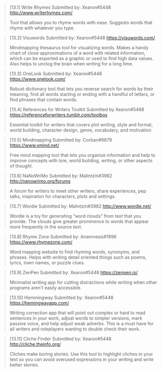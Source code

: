 > [13.1] Write Rhymes
> Submitted by: Xearon#5448
> <http://www.writerhymes.com/>
> 
> Tool that allows you to rhyme words with ease. Suggests words that rhyme with whatever you type. 

> [13.2] Visuwords
> Submitted by: Xearon#5448
> <https://visuwords.com/>
> 
> Mindmapping thesaurus tool for visualizing words. Makes a handy chart of close approximations of a word with related information, which can be exported as a graphic or used to find high data values. Also helps to unclog the brain when writing for a long time.

> [13.3] OneLook
> Submitted by: Xearon#5448
> <https://www.onelook.com/>
> 
> Robust dictionary tool that lets you reverse search for words by their meaning, find all words starting or ending with a handful of letters, or find phrases that contain words.

> [13.4] References for Writers Toolkit
> Submitted by Xearon#5488
> <https://referenceforwriters.tumblr.com/toolbox>
> 
> Essential toolkit for writers that covers plot writing, style and format, world building, character design, genre, vocabulary, and motivation

> [13.5] Mindmapping
> Submitted by: Corban#9879 
> <https://www.xmind.net/>
> 
> Free mind mapping tool that lets you organize information and help to improve concepts with lore, world building, writing, or other aspects of thought.

> [13.6] NaNoWriMo
> Submitted by: Malintzin#3982
> <http://nanowrimo.org/forums>
> 
> A forum for writers to meet other writers, share experiences, pep talks, inspiration for characters, plots and settings.

> [13.7] Wordie
> Submitted by: Malintzin#3982
> <http://www.wordle.net/>
> 
> Wordle is a toy for generating “word clouds” from text that you provide. The clouds give greater prominence to words that appear more frequently in the source text.

> [13.8] Rhyme Zone
> Submitted by: Anamnesis#1996
> <https://www.rhymezone.com/>
> 
> Word mapping website to find rhyming words, synonyms, and phrases. Helps with writing detail oriented things such as poems, lyrics, town names, or puzzle clues. 

> [13.9] ZenPen
> Submitted by: Xearon#5448
> <https://zenpen.io/>
> 
> Minimalist writing app for cutting distractions while writing when other programs aren't easily accessible. 

> [13.10] Hemmingway
> Submitted by: Xearon#5448
> <https://hemingwayapp.com/>
> 
> Writing correction app that will point out complex or hard to read sentences in your work, adjust words to simpler versions, mark passive voice, and help adjust weak adverbs. This is a must have for all writers and roleplayers wanting to double check their work. 

> [13.11] Cliche Finder
> Submitted by: Xearon#5448
> <http://cliche.theinfo.org/>
> 
> Cliches make boring stories. Use this tool to highlight cliches in your text so you can avoid overused expressions in your writing and write better stories.

